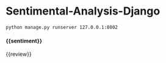 # Sentimental-Analysis-Django

```
python manage.py runserver 127.0.0.1:8002
```
<div class="col">
    <div class="card">
        <div class="card-body">
            <h4 class="card-title">{{sentiment}}</h4>
            <p class="card-text">{{review}}</p>
        </div>
    </div>
</div>